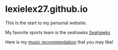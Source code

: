 # lexielex27.github.io

This is the start to my personal website.

My favorite sports team is the seahawks
[Seahawks](https://www.seahawks.com/)

Here is my [music recommendation](./cultural_rec.md) that you may like!
